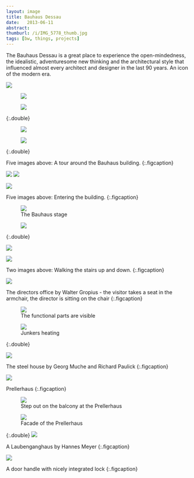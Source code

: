 ```yaml
---
layout: image
title: Bauhaus Dessau
date:   2013-06-11
abstract: 
thumburl: /i/IMG_5778_thumb.jpg
tags: [bw, things, projects]
---
```

The Bauhaus Dessau is a great place to experience the open-mindedness, the idealistic, adventuresome new thinking and the architectural style that influenced almost every architect and designer in the last 90 years. An icon of the modern era.

![]({{site.url}}/i/IMG_5778.jpg)

<div>
<figure>
<img src="{{site.url}}/i/IMG_5853.jpg" />
</figure>
<figure>
<img src="{{site.url}}/i/IMG_5887.jpg" />
</figure>
</div>
{:.double}

<div>
<figure>
<img src="{{site.url}}/i/IMG_5796.jpg" />
</figure>
<figure>
<img src="{{site.url}}/i/IMG_5899.jpg" />
</figure>
</div>
{:.double}

Five images above: A tour around the Bauhaus building.
{:.figcaption}


<img src="{{site.url}}/i/IMG_5823.jpg" />
<img src="{{site.url}}/i/IMG_5826.jpg" />

![]({{site.url}}/i/IMG_5827.jpg)

Five images above: Entering the building.
{:.figcaption}

<div>
<figure>
<img src="{{site.url}}/i/IMG_5830.jpg" />
<figcaption>The Bauhaus stage</figcaption>
</figure>
<figure>
<img src="{{site.url}}/i/IMG_5828.jpg" /> 
</figure>
</div>
{:.double}



![]({{site.url}}/i/IMG_5820.jpg)

![]({{site.url}}/i/IMG_5844.jpg)

Two images above: Walking the stairs up and down.
{:.figcaption}

![]({{site.url}}/i/IMG_5848.jpg)

The directors office by Walter Gropius - the visitor takes a seat in the armchair, the director is sitting on the chair
{:.figcaption}

<div>
<figure>
<img src="{{site.url}}/i/IMG_5833.jpg" />
<figcaption>
The functional parts are visible
</figcaption>
</figure>
<figure>
<img src="{{site.url}}/i/IMG_5850.jpg" />
<figcaption>
Junkers heating
</figcaption>
</figure>
</div>
{:.double}

![]({{site.url}}/i/IMG_5890.jpg)

The steel house by Georg Muche and Richard Paulick
{:.figcaption}

![]({{site.url}}/i/IMG_5804.jpg)

Prellerhaus
{:.figcaption}

<div>
<figure>
<img src="{{site.url}}/i/IMG_5808.jpg" />
<figcaption>
Step out on the balcony at the Prellerhaus
</figcaption>
</figure>
<figure>
<img src="{{site.url}}/i/IMG_5798.jpg" />
<figcaption>
Facade of the Prellerhaus
</figcaption>
</figure>
</div> {:.double}


<img src="{{site.url}}/i/IMG_5889.jpg" />

A Laubenganghaus by Hannes Meyer
{:.figcaption}

![]({{site.url}}/i/IMG_5888.jpg)

A door handle with nicely integrated lock
{:.figcaption}
